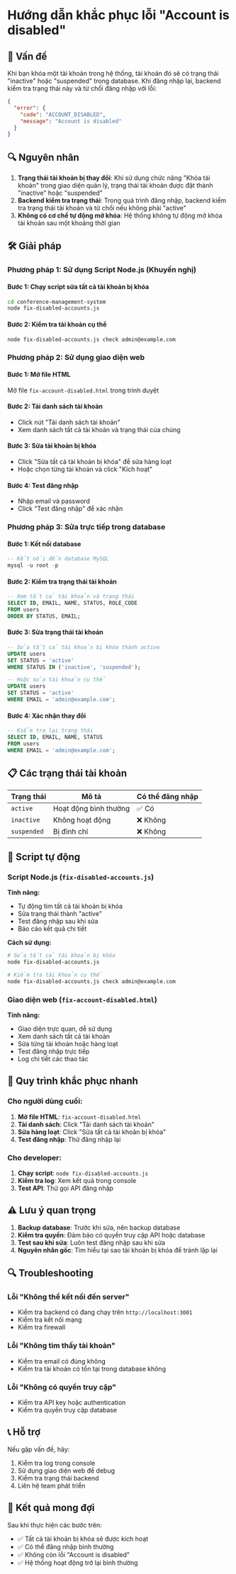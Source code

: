 # Hướng dẫn khắc phục lỗi "Account is disabled"

## 🚨 Vấn đề
Khi bạn khóa một tài khoản trong hệ thống, tài khoản đó sẽ có trạng thái "inactive" hoặc "suspended" trong database. Khi đăng nhập lại, backend kiểm tra trạng thái này và từ chối đăng nhập với lỗi:

```json
{
  "error": {
    "code": "ACCOUNT_DISABLED",
    "message": "Account is disabled"
  }
}
```

## 🔍 Nguyên nhân
1. **Trạng thái tài khoản bị thay đổi**: Khi sử dụng chức năng "Khóa tài khoản" trong giao diện quản lý, trạng thái tài khoản được đặt thành "inactive" hoặc "suspended"
2. **Backend kiểm tra trạng thái**: Trong quá trình đăng nhập, backend kiểm tra trạng thái tài khoản và từ chối nếu không phải "active"
3. **Không có cơ chế tự động mở khóa**: Hệ thống không tự động mở khóa tài khoản sau một khoảng thời gian

## 🛠️ Giải pháp

### Phương pháp 1: Sử dụng Script Node.js (Khuyến nghị)

#### Bước 1: Chạy script sửa tất cả tài khoản bị khóa
```bash
cd conference-management-system
node fix-disabled-accounts.js
```

#### Bước 2: Kiểm tra tài khoản cụ thể
```bash
node fix-disabled-accounts.js check admin@example.com
```

### Phương pháp 2: Sử dụng giao diện web

#### Bước 1: Mở file HTML
Mở file `fix-account-disabled.html` trong trình duyệt

#### Bước 2: Tải danh sách tài khoản
- Click nút "Tải danh sách tài khoản"
- Xem danh sách tất cả tài khoản và trạng thái của chúng

#### Bước 3: Sửa tài khoản bị khóa
- Click "Sửa tất cả tài khoản bị khóa" để sửa hàng loạt
- Hoặc chọn từng tài khoản và click "Kích hoạt"

#### Bước 4: Test đăng nhập
- Nhập email và password
- Click "Test đăng nhập" để xác nhận

### Phương pháp 3: Sửa trực tiếp trong database

#### Bước 1: Kết nối database
```sql
-- Kết nối đến database MySQL
mysql -u root -p
```

#### Bước 2: Kiểm tra trạng thái tài khoản
```sql
-- Xem tất cả tài khoản và trạng thái
SELECT ID, EMAIL, NAME, STATUS, ROLE_CODE 
FROM users 
ORDER BY STATUS, EMAIL;
```

#### Bước 3: Sửa trạng thái tài khoản
```sql
-- Sửa tất cả tài khoản bị khóa thành active
UPDATE users 
SET STATUS = 'active' 
WHERE STATUS IN ('inactive', 'suspended');

-- Hoặc sửa tài khoản cụ thể
UPDATE users 
SET STATUS = 'active' 
WHERE EMAIL = 'admin@example.com';
```

#### Bước 4: Xác nhận thay đổi
```sql
-- Kiểm tra lại trạng thái
SELECT ID, EMAIL, NAME, STATUS 
FROM users 
WHERE EMAIL = 'admin@example.com';
```

## 📋 Các trạng thái tài khoản

| Trạng thái | Mô tả | Có thể đăng nhập |
|------------|-------|------------------|
| `active` | Hoạt động bình thường | ✅ Có |
| `inactive` | Không hoạt động | ❌ Không |
| `suspended` | Bị đình chỉ | ❌ Không |

## 🔧 Script tự động

### Script Node.js (`fix-disabled-accounts.js`)

**Tính năng:**
- Tự động tìm tất cả tài khoản bị khóa
- Sửa trạng thái thành "active"
- Test đăng nhập sau khi sửa
- Báo cáo kết quả chi tiết

**Cách sử dụng:**
```bash
# Sửa tất cả tài khoản bị khóa
node fix-disabled-accounts.js

# Kiểm tra tài khoản cụ thể
node fix-disabled-accounts.js check admin@example.com
```

### Giao diện web (`fix-account-disabled.html`)

**Tính năng:**
- Giao diện trực quan, dễ sử dụng
- Xem danh sách tất cả tài khoản
- Sửa từng tài khoản hoặc hàng loạt
- Test đăng nhập trực tiếp
- Log chi tiết các thao tác

## 🚀 Quy trình khắc phục nhanh

### Cho người dùng cuối:
1. **Mở file HTML**: `fix-account-disabled.html`
2. **Tải danh sách**: Click "Tải danh sách tài khoản"
3. **Sửa hàng loạt**: Click "Sửa tất cả tài khoản bị khóa"
4. **Test đăng nhập**: Thử đăng nhập lại

### Cho developer:
1. **Chạy script**: `node fix-disabled-accounts.js`
2. **Kiểm tra log**: Xem kết quả trong console
3. **Test API**: Thử gọi API đăng nhập

## ⚠️ Lưu ý quan trọng

1. **Backup database**: Trước khi sửa, nên backup database
2. **Kiểm tra quyền**: Đảm bảo có quyền truy cập API hoặc database
3. **Test sau khi sửa**: Luôn test đăng nhập sau khi sửa
4. **Nguyên nhân gốc**: Tìm hiểu tại sao tài khoản bị khóa để tránh lặp lại

## 🔍 Troubleshooting

### Lỗi "Không thể kết nối đến server"
- Kiểm tra backend có đang chạy trên `http://localhost:3001`
- Kiểm tra kết nối mạng
- Kiểm tra firewall

### Lỗi "Không tìm thấy tài khoản"
- Kiểm tra email có đúng không
- Kiểm tra tài khoản có tồn tại trong database không

### Lỗi "Không có quyền truy cập"
- Kiểm tra API key hoặc authentication
- Kiểm tra quyền truy cập database

## 📞 Hỗ trợ

Nếu gặp vấn đề, hãy:
1. Kiểm tra log trong console
2. Sử dụng giao diện web để debug
3. Kiểm tra trạng thái backend
4. Liên hệ team phát triển

## 🎯 Kết quả mong đợi

Sau khi thực hiện các bước trên:
- ✅ Tất cả tài khoản bị khóa sẽ được kích hoạt
- ✅ Có thể đăng nhập bình thường
- ✅ Không còn lỗi "Account is disabled"
- ✅ Hệ thống hoạt động trở lại bình thường
